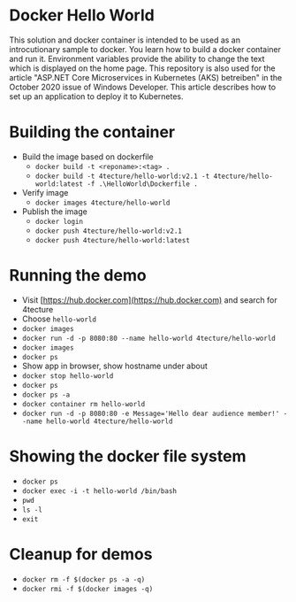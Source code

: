 # Docker Hello World
This solution and docker container is intended to be used as an introcutionary sample to docker. You learn how to build a docker container and run it. Environment variables provide the ability to change the text which is displayed on the home page.
This repository is also used for the article "ASP.NET Core Microservices in Kubernetes (AKS) betreiben" in the October 2020 issue of Windows Developer. This article describes how to set up an application to deploy it to Kubernetes.

# Building the container
- Build the image based on dockerfile
  - `docker build -t <reponame>:<tag> .`
  - `docker build -t 4tecture/hello-world:v2.1 -t 4tecture/hello-world:latest -f .\HelloWorld\Dockerfile .`
- Verify image
  - `docker images 4tecture/hello-world`
- Publish the image
  - `docker login`
  - `docker push 4tecture/hello-world:v2.1`
  - `docker push 4tecture/hello-world:latest`

# Running the demo
- Visit [https://hub.docker.com](https://hub.docker.com) and search for 4tecture
- Choose `hello-world`
- `docker images`
- `docker run -d -p 8080:80 --name hello-world 4tecture/hello-world`
- `docker images`
- `docker ps`
- Show app in browser, show hostname under about
- `docker stop hello-world` 
- `docker ps`
- `docker ps -a`
- `docker container rm hello-world`
- `docker run -d -p 8080:80 -e Message='Hello dear audience member!' --name hello-world 4tecture/hello-world`

# Showing the docker file system
- `docker ps`
- `docker exec -i -t hello-world /bin/bash`
- `pwd`
- `ls -l`
- `exit`

# Cleanup for demos
- `docker rm -f $(docker ps -a -q)`
- `docker rmi -f $(docker images -q)`
